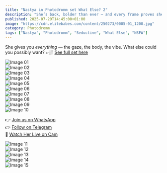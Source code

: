 ```yaml
---
title: "Nastya in Photodromm set What Else? 2"
description: "She’s back, bolder than ever — and every frame proves she knows exactly what she’s doing."
published: 2025-07-29T14:45:00+01:00
image: "https://cdn.elitebabes.com/content/250273/0005-01_1200.jpg"
category: Photodromm
tags: ["Nastya", "Photodromm", "Seductive", "What Else", "NSFW"]
---
```


She gives you *everything* — the gaze, the body, the vibe. What else could you possibly want? 👉🏼 [See full set here](https://redirecting-kappa.vercel.app/)

![Image 01](https://cdn.elitebabes.com/content/250273/0005-01_1200.jpg)  
![Image 02](https://cdn.elitebabes.com/content/250273/0005-02_1200.jpg)  
![Image 03](https://cdn.elitebabes.com/content/250273/0005-03_1200.jpg)  
![Image 04](https://cdn.elitebabes.com/content/250273/0005-04_1200.jpg)  
![Image 05](https://cdn.elitebabes.com/content/250273/0005-05_1200.jpg)  
![Image 06](https://cdn.elitebabes.com/content/250273/0005-06_1200.jpg)  
![Image 07](https://cdn.elitebabes.com/content/250273/0005-07_1200.jpg)  
![Image 08](https://cdn.elitebabes.com/content/250273/0005-08_1200.jpg)  
![Image 09](https://cdn.elitebabes.com/content/250273/0005-09_1200.jpg)  
![Image 10](https://cdn.elitebabes.com/content/250273/0005-10_1200.jpg)  

👉 [Join us on WhatsApp](https://whatsapp.com/channel/0029VaMsUAp7tkjI8KcaRn10)  
👉 [Follow on Telegram](https://t.me/Xibabes)  
🔞 [Watch Her Live on Cam](https://redirecting-kappa.vercel.app/)

![Image 11](https://cdn.elitebabes.com/content/250273/0005-11_1800.jpg)  
![Image 12](https://cdn.elitebabes.com/content/250273/0005-12_1200.jpg)  
![Image 13](https://cdn.elitebabes.com/content/250273/0005-13_1800.jpg)  
![Image 14](https://cdn.elitebabes.com/content/250273/0005-14_1200.jpg)  
![Image 15](https://cdn.elitebabes.com/content/250273/0005-15_1800.jpg)
